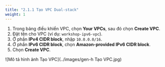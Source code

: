 ```yaml
---
title: "2.1.1 Tạo VPC Dual-stack"
weight: 1
---
```


1.  Trong bảng điều khiển VPC, chọn **Your VPCs**, sau đó chọn **Create VPC**.
2.  Đặt tên cho VPC (ví dụ: `workshop-ipv6-vpc`).
3.  Ở phần **IPv4 CIDR block**, nhập `10.0.0.0/16`.
4.  Ở phần **IPv6 CIDR block**, chọn **Amazon-provided IPv6 CIDR block**.
5.  Chọn **Create VPC**.

![Mô tả hình ảnh Tạo VPC](../images/gen-h Tạo VPC.jpg)


